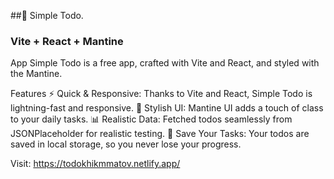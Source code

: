 ##🚀 Simple Todo.

### Vite + React + Mantine

App Simple Todo is a free app, crafted with Vite and React, and styled with the Mantine. 

Features
⚡️ Quick & Responsive: Thanks to Vite and React, Simple Todo is lightning-fast and responsive. 
🎨 Stylish UI: Mantine UI adds a touch of class to your daily tasks. 
📊 Realistic Data: Fetched todos seamlessly from JSONPlaceholder for realistic testing. 
💾 Save Your Tasks: Your todos are saved in local storage, so you never lose your progress.

Visit: https://todokhikmmatov.netlify.app/
